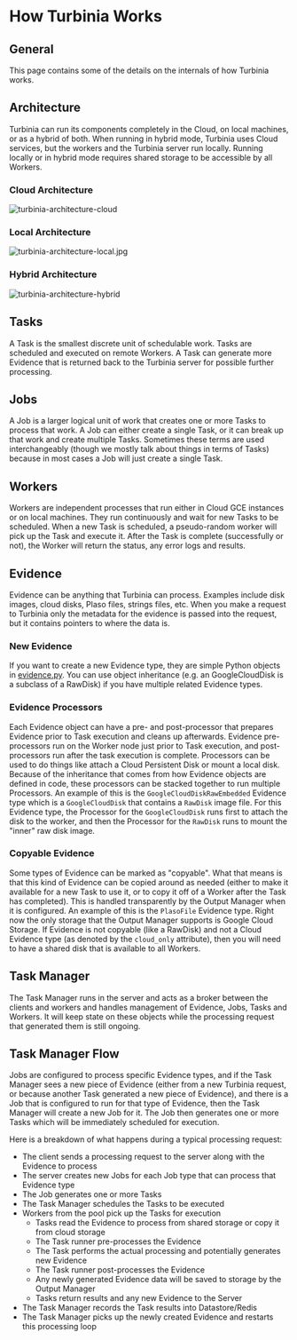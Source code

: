 # How Turbinia Works

## General

This page contains some of the details on the internals of how Turbinia works.

## Architecture

Turbinia can run its components completely in the Cloud, on local machines, or
as a hybrid of both.  When running in hybrid mode, Turbinia uses Cloud services,
but the workers and the Turbinia server run locally.  Running locally or in
hybrid mode requires shared storage to be accessible by all Workers.

### Cloud Architecture

![turbinia-architecture-cloud](../images/turbinia-architecture-cloud.jpg)

### Local Architecture

![turbinia-architecture-local.jpg](../images/turbinia-architecture-local.jpg)

### Hybrid Architecture

![turbinia-architecture-hybrid](../images/turbinia-architecture-hybrid.jpg)

## Tasks

A Task is the smallest discrete unit of schedulable work. Tasks are scheduled
and executed on remote Workers. A Task can generate more Evidence that is
returned back to the Turbinia server for possible further processing.

## Jobs

A Job is a larger logical unit of work that creates one or more Tasks to process
that work. A Job can either create a single Task, or it can break up that work and
create multiple Tasks. Sometimes these terms are used interchangeably (though we
mostly talk about things in terms of Tasks) because in most cases a Job will
just create a single Task.

## Workers

Workers are independent processes that run either in Cloud GCE instances or on
local machines. They run continuously and wait for new Tasks to be scheduled.
When a new Task is scheduled, a pseudo-random worker will pick up the Task and
execute it. After the Task is complete (successfully or not), the Worker will
return the status, any error logs and results.

## Evidence

Evidence can be anything that Turbinia can process. Examples include disk
images, cloud disks, Plaso files, strings files, etc. When you make a request to
Turbinia only the metadata for the evidence is passed into the request, but it
contains pointers to where the data is.

### New Evidence

If you want to create a new Evidence type, they are simple Python objects in
[evidence.py](https://github.com/google/turbinia/blob/master/turbinia/evidence.py).
You can use object inheritance (e.g. an GoogleCloudDisk is a subclass of a
RawDisk) if you have multiple related Evidence types. 

### Evidence Processors

Each Evidence object can have a pre- and post-processor that prepares Evidence
prior to Task execution and cleans up afterwards.  Evidence pre-processors run
on the Worker node just prior to Task execution, and post-processors run after
the task execution is complete. Processors can be used to do things like attach
a Cloud Persistent Disk or mount a local disk. Because of the inheritance that
comes from how Evidence objects are defined in code, these processors can be
stacked together to run multiple Processors. An example of this is the
`GoogleCloudDiskRawEmbedded` Evidence type which is a `GoogleCloudDisk` that
contains a `RawDisk` image file. For this Evidence type, the Processor for the
`GoogleCloudDisk` runs first to attach the disk to the worker, and then the
Processor for the `RawDisk` runs to mount the "inner" raw disk image.

### Copyable Evidence

Some types of Evidence can be marked as "copyable". What that means is that this
kind of Evidence can be copied around as needed (either to make it available for
a new Task to use it, or to copy it off of a Worker after the Task has
completed). This is handled transparently by the Output Manager when it is
configured. An example of this is the `PlasoFile` Evidence type. Right now the
only storage that the Output Manager supports is Google Cloud Storage. If
Evidence is not copyable (like a RawDisk) and not a Cloud Evidence type (as
denoted by the `cloud_only` attribute), then you will need to have a shared disk
that is available to all Workers.

## Task Manager

The Task Manager runs in the server and acts as a broker between the clients and
workers and handles management of Evidence, Jobs, Tasks and Workers.  It will keep
state on these objects while the processing request that generated them is still
ongoing.

## Task Manager Flow

Jobs are configured to process specific Evidence types, and if the Task
Manager sees a new piece of Evidence (either from a new Turbinia request, or
because another Task generated a new piece of Evidence), and there is a Job
that is configured to run for that type of Evidence, then the Task Manager will
create a new Job for it.  The Job then generates one or more Tasks which will
be immediately scheduled for execution.

Here is a breakdown of what happens during a typical processing request:

* The client sends a processing request to the server along with the Evidence to process
* The server creates new Jobs for each Job type that can process that Evidence type
* The Job generates one or more Tasks
* The Task Manager schedules the Tasks to be executed
* Workers from the pool pick up the Tasks for execution
  * Tasks read the Evidence to process from shared storage or copy it from cloud storage
  * The Task runner pre-processes the Evidence
  * The Task performs the actual processing and potentially generates new Evidence
  * The Task runner post-processes the Evidence
  * Any newly generated Evidence data will be saved to storage by the Output Manager
  * Tasks return results and any new Evidence to the Server
* The Task Manager records the Task results into Datastore/Redis
* The Task Manager picks up the newly created Evidence and restarts this processing loop
